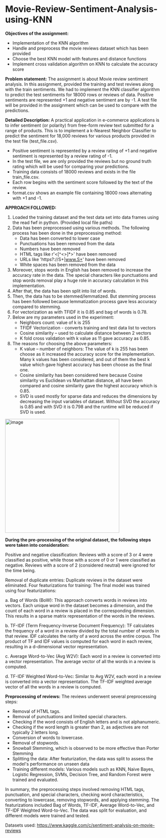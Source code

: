 # Movie-Review-Sentiment-Analysis-using-KNN

**Objectives of the assignment:**
- Implementation of the KNN algorithm
- Handle and preprocess the movie reviews dataset which has been provided
- Choose the best KNN model with features and distance functions
- Implement cross validation algorithm on KNN to calculate the accuracy score

**Problem statement:**
The assignment is about Movie review sentiment analysis. In this assignment, provided the training and test reviews along with the train sentiments. We had to implement the KNN classifier algorithm to predict the test sentiments for 18000 rows or reviews of data. Positive sentiments are represented +1 and negative sentiment are by -1. A test file will be provided in the assignment which can be used to compare with the predictions.

**Detailed Description:**
A practical application in e-commerce applications is to infer sentiment (or polarity) from free-form review text submitted for a range of products. This is to implement a k-Nearest Neighbor Classifier to predict the sentiment for 18,000 reviews for various products provided in the test file (test_file.csv). 
- Positive sentiment is represented by a review rating of +1 and negative sentiment is represented by a review rating of -1. 
- In the test file, we are only provided the reviews but no ground truth rating which will be used for comparing your predictions. 
- Training data consists of 18000 reviews and exists in the file train_file.csv. 
- Each row begins with the sentiment score followed by the text of the review.  
- format.csv shows an example file containing 18000 rows alternating with +1 and -1.

**APPROACH FOLLOWED:**
1. Loaded the training dataset and the test data set into data frames using the read fwf in python. (Provided local file paths)
2. Data has been preprocessed using various methods. The following process has been done in the preprocessing method:
    - Data has been converted to lower case
    - Punctuations has been removed from the data
    - Numbers have been removed
    - HTML tags like r'<[^<>]*>' have been removed
    - URLs like 'https?://S+|www.S+' have been removed
    - White spaces has been removed from the data
3. Moreover, stops words in English has been removed to increase the accuracy rate in the data. The special characters like punctuations and stop words removal play a huge role in accuracy calculation in this implementation.
4. After that, the data has been split into list of words.
5. Then, the data has to be stemmed/lemmatized. But stemming process has been followed because lemmatization process gave less accuracy compared to stemming.
6. For vectorization as with TFIDF it is 0.85 and bag of words is 0.78.
7. Below are my parameters used in the experiment:
    - Neighbors count: value of k is 255
    - TFIDF Vectorization - converts training and test data list to vectors
    - Cosine similarity – used to calculate distance between 2 vectors
    - K fold cross validation with k value as 11 gave accuracy as 0.85.
8. The reasons for choosing the above parameters:
    - K value – number of neighbors: The value of k is 255 has been choose as it increased the accuracy score for the implementation. Many k values       has been considered, and out of them the best k value which gave highest accuracy has been choose as the final one.
    - Cosine similarity has been considered here because Cosine similarity vs Euclidean vs Manhattan distance, all have been compared and cosine         similarity gave the highest accuracy which is 0.85.
    - SVD is used mostly for sparse data and reduces the dimensions by decreasing the input variables of dataset. Without SVD the accuracy is 0.85        and with SVD it is 0.798 and the runtime will be reduced if SVD is used.
  
  <img width="368" alt="image" src="https://github.com/sanjana-govindu/Movie-Review-Sentiment-Analysis-using-KNN/assets/54507596/70a910e1-d6da-4fdd-a75b-7210f3d682bc">
  
  
  
**During the pre-processing of the original dataset, the following steps were taken into consideration:**

Positive and negative classification: Reviews with a score of 3 or 4 were classified as positive, while those with a score of 0 or 1 were classified as negative. Reviews with a score of 2 (considered neutral) were ignored for the time being. 

Removal of duplicate entries: Duplicate reviews in the dataset were eliminated. Four featurizations for training: The final model was trained using four featurizations:

a. Bag of Words (BoW): This approach converts words in reviews into vectors. Each unique word in the dataset becomes a dimension, and the count of each word in a review is placed in the corresponding dimension. This results in a sparse matrix representation of the words in the reviews.

b. TF-IDF (Term Frequency-Inverse Document Frequency): TF calculates the frequency of a word in a review divided by the total number of words in that review. IDF calculates the rarity of a word across the entire corpus. The product of TF and IDF values is computed for each word in each review, resulting in a d-dimensional vector representation.

c. Average Word-to-Vec (Avg W2V): Each word in a review is converted into a vector representation. The average vector of all the words in a review is computed.

d. TF-IDF Weighted Word-to-Vec: Similar to Avg W2V, each word in a review is converted into a vector representation. The TF-IDF weighted average vector of all the words in a review is computed.

**Preprocessing of reviews:** The reviews underwent several preprocessing steps:

- Removal of HTML tags.
- Removal of punctuations and limited special characters.
- Checking if the word consists of English letters and is not alphanumeric.
- Checking if the word length is greater than 2, as adjectives are not typically 2 letters long.
- Conversion of words to lowercase.
- Removal of stopwords.
- Snowball Stemming, which is observed to be more effective than Porter Stemming
- Splitting the data: After featurization, the data was split to assess the model's performance on unseen data
- Training different models: Various models such as KNN, Naive Bayes, Logistic Regression, SVMs, Decision Tree, and Random Forest were trained and evaluated.

In summary, the preprocessing steps involved removing HTML tags, punctuation, and special characters, checking word characteristics, converting to lowercase, removing stopwords, and applying stemming. The featurizations included Bag of Words, TF-IDF, Average Word-to-Vec, and TF-IDF Weighted Word-to-Vec. The data was split for evaluation, and different models were trained and tested.

Datasets used: https://www.kaggle.com/c/sentiment-analysis-on-movie-reviews
